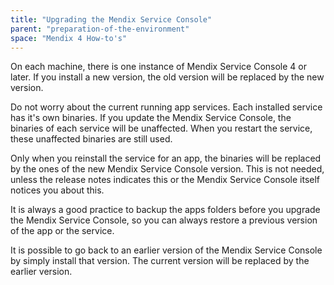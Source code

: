 ```yaml
---
title: "Upgrading the Mendix Service Console"
parent: "preparation-of-the-environment"
space: "Mendix 4 How-to's"
---
```

On each machine, there is one instance of Mendix Service Console 4 or later. If you install a new version, the old version will be replaced by the new version.

Do not worry about the current running app services. Each installed service has it's own binaries. If you update the Mendix Service Console, the binaries of each service will be unaffected. When you restart the service, these unaffected binaries are still used.

Only when you reinstall the service for an app, the binaries will be replaced by the ones of the new Mendix Service Console version. This is not needed, unless the release notes indicates this or the Mendix Service Console itself notices you about this.

It is always a good practice to backup the apps folders before you upgrade the Mendix Service Console, so you can always restore a previous version of the app or the service.

It is possible to go back to an earlier version of the Mendix Service Console by simply install that version. The current version will be replaced by the earlier version.
